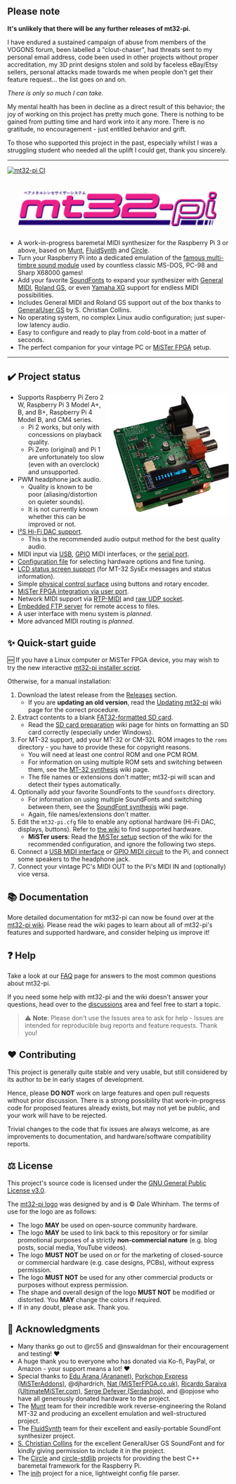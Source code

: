 ## Please note

**It's unlikely that there will be any further releases of mt32-pi.**

I have endured a sustained campaign of abuse from members of the VOGONS forum, been labelled a "clout-chaser", had threats sent to my personal email address, code been used in other projects without proper accreditation, my 3D print designs stolen and sold by faceless eBay/Etsy sellers, personal attacks made towards me when people don't get their feature request... the list goes on and on.

*There is only so much I can take.*

My mental health has been in decline as a direct result of this behavior; the joy of working on this project has pretty much gone. There is nothing to be gained from putting time and hard work into it any more. There is no gratitude, no encouragement - just entitled behavior and grift.

To those who supported this project in the past, especially whilst I was a struggling student who needed all the uplift I could get, thank you sincerely.

---

[![mt32-pi CI](https://github.com/dwhinham/mt32-pi/workflows/mt32-pi%20CI/badge.svg)](https://github.com/dwhinham/mt32-pi/actions?query=workflow:"mt32-pi+CI")

<h1 align="center">
    <img width="90%" title="mt32-pi - Baremetal synthesizer system" src="images/mt32pi_logo.svg">
</h1>

- A work-in-progress baremetal MIDI synthesizer for the Raspberry Pi 3 or above, based on [Munt], [FluidSynth] and [Circle].
- Turn your Raspberry Pi into a dedicated emulation of the [famous multi-timbre sound module][Roland MT-32] used by countless classic MS-DOS, PC-98 and Sharp X68000 games!
- Add your favorite [SoundFonts][SoundFont] to expand your synthesizer with [General MIDI], [Roland GS], or even [Yamaha XG] support for endless MIDI possibilities.
- Includes General MIDI and Roland GS support out of the box thanks to [GeneralUser GS] by S. Christian Collins.
- No operating system, no complex Linux audio configuration; just super-low latency audio.
- Easy to configure and ready to play from cold-boot in a matter of seconds.
- The perfect companion for your vintage PC or [MiSTer FPGA] setup.

---

## ✔️ Project status

<img title="mt32-pi running on the Raspberry Pi 3 A+ with the Arananet PI-MIDI HAT." width="280rem" align="right" src="images/mt32pi_pimidi.png">

- Supports Raspberry Pi Zero 2 W, Raspberry Pi 3 Model A+, B, and B+, Raspberry Pi 4 Model B, and CM4 series.
  * Pi 2 works, but only with concessions on playback quality.
  * Pi Zero (original) and Pi 1 are unfortunately too slow (even with an overclock) and unsupported.
- PWM headphone jack audio.
  * Quality is known to be poor (aliasing/distortion on quieter sounds).
  * It is not currently known whether this can be improved or not.
- [I²S Hi-Fi DAC support][I²S Hi-Fi DACs].
  * This is the recommended audio output method for the best quality audio.
- MIDI input via [USB][USB MIDI interfaces], [GPIO][GPIO MIDI interface] MIDI interfaces, or the [serial port].
- [Configuration file] for selecting hardware options and fine tuning.
- [LCD status screen support][LCD and OLED displays] (for MT-32 SysEx messages and status information).
- Simple [physical control surface][control surface] using buttons and rotary encoder.
- [MiSTer FPGA integration via user port][MiSTer FPGA].
- Network MIDI support via [RTP-MIDI] and [raw UDP socket].
- [Embedded FTP server][FTP server] for remote access to files.
- A user interface with menu system is _planned_.
- More advanced MIDI routing is _planned_.

## ✨ Quick-start guide

🆕 If you have a Linux computer or MiSTer FPGA device, you may wish to try the new interactive [mt32-pi installer script](scripts).

Otherwise, for a manual installation:

1. Download the latest release from the [Releases] section.
    * If you are **updating an old version**, read the [Updating mt32-pi] wiki page for the correct procedure.
2. Extract contents to a blank [FAT32-formatted SD card][SD card preparation].
    * Read the [SD card preparation] wiki page for hints on formatting an SD card correctly (especially under Windows).
3. For MT-32 support, add your MT-32 or CM-32L ROM images to the `roms` directory - you have to provide these for copyright reasons.
    * You will need at least one control ROM and one PCM ROM.
    * For information on using multiple ROM sets and switching between them, see the [MT-32 synthesis] wiki page.
    * The file names or extensions don't matter; mt32-pi will scan and detect their types automatically.
4. Optionally add your favorite SoundFonts to the `soundfonts` directory.
    * For information on using multiple SoundFonts and switching between them, see the [SoundFont synthesis] wiki page.
    * Again, file names/extensions don't matter.
5. Edit the `mt32-pi.cfg` file to enable any optional hardware (Hi-Fi DAC, displays, buttons). Refer to [the wiki][mt32-pi wiki] to find supported hardware.
    * **MiSTer users**: Read the [MiSTer setup] section of the wiki for the recommended configuration, and ignore the following two steps.
6. Connect a [USB MIDI interface][USB MIDI interfaces] or [GPIO MIDI circuit][GPIO MIDI interface] to the Pi, and connect some speakers to the headphone jack.
7. Connect your vintage PC's MIDI OUT to the Pi's MIDI IN and (optionally) vice versa.

## 📚 Documentation

More detailed documentation for mt32-pi can now be found over at the [mt32-pi wiki]. Please read the wiki pages to learn about all of mt32-pi's features and supported hardware, and consider helping us improve it!

## ❓ Help

Take a look at our [FAQ] page for answers to the most common questions about mt32-pi.

If you need some help with mt32-pi and the wiki doesn't answer your questions, head over to the [discussions] area and feel free to start a topic.

> ⚠ **Note**: Please don't use the Issues area to ask for help - Issues are intended for reproducible bug reports and feature requests. Thank you!

## ❤️ Contributing

This project is generally quite stable and very usable, but still considered by its author to be in early stages of development.

Hence, please **DO NOT** work on large features and open pull requests without prior discussion. There is a strong possibility that work-in-progress code for proposed features already exists, but may not yet be public, and your work will have to be rejected.

Trivial changes to the code that fix issues are always welcome, as are improvements to documentation, and hardware/software compatibility reports.

## ⚖️ License

This project's source code is licensed under the [GNU General Public License v3.0][license].

The [mt32-pi logo] was designed by and is © Dale Whinham. The terms of use for the logo are as follows:

- The logo **MAY** be used on open-source community hardware.
- The logo **MAY** be used to link back to this repository or for similar promotional purposes of a strictly **non-commercial nature** (e.g. blog posts, social media, YouTube videos).
- The logo **MUST NOT** be used on or for the marketing of closed-source or commercial hardware (e.g. case designs, PCBs), without express permission.
- The logo **MUST NOT** be used for any other commercial products or purposes without express permission.
- The shape and overall design of the logo **MUST NOT** be modified or distorted. You **MAY** change the colors if required.
- If in any doubt, please ask. Thank you.

## 🙌 Acknowledgments

- Many thanks go out to @rc55 and @nswaldman for their encouragement and testing! ❤️
- A huge thank you to everyone who has donated via Ko-fi, PayPal, or Amazon - your support means a lot! ❤️
- Special thanks to [Edu Arana (Arananet)], [Porkchop Express (MiSTerAddons)], @djhardrich, [Nat (MiSTerFPGA.co.uk)], [Ricardo Saraiva (UltimateMiSTer.com)], [Serge Defever (Serdashop)], and @opjose who have all generously donated hardware to the project.
- The [Munt] team for their incredible work reverse-engineering the Roland MT-32 and producing an excellent emulation and well-structured project.
- The [FluidSynth] team for their excellent and easily-portable SoundFont synthesizer project.
- [S. Christian Collins][GeneralUser GS] for the excellent GeneralUser GS SoundFont and for kindly giving permission to include it in the project.
- The [Circle] and [circle-stdlib] projects for providing the best C++ baremetal framework for the Raspberry Pi.
- The [inih] project for a nice, lightweight config file parser.

[Changelog]: https://github.com/dwhinham/mt32-pi/blob/master/CHANGELOG.md
[circle-stdlib]: https://github.com/smuehlst/circle-stdlib
[Circle]: https://github.com/rsta2/circle
[Configuration file]: https://github.com/dwhinham/mt32-pi/wiki/Configuration-file
[Control surface]: https://github.com/dwhinham/mt32-pi/wiki/Control-surface
[Discussions]: https://github.com/dwhinham/mt32-pi/discussions
[Edu Arana (Arananet)]: https://www.arananet.net/pedidos
[FAQ]: https://github.com/dwhinham/mt32-pi/wiki/FAQ
[FluidSynth]: http://www.fluidsynth.org
[FTP server]: https://github.com/dwhinham/mt32-pi/wiki/Embedded-FTP-server
[General MIDI]: https://en.wikipedia.org/wiki/General_MIDI
[GeneralUser GS]: http://schristiancollins.com/generaluser.php
[GPIO MIDI interface]: https://github.com/dwhinham/mt32-pi/wiki/GPIO-MIDI-interface
[I²S Hi-Fi DACs]: https://github.com/dwhinham/mt32-pi/wiki/I%C2%B2S-DACs
[inih]: https://github.com/benhoyt/inih
[LCD and OLED displays]: https://github.com/dwhinham/mt32-pi/wiki/LCD-and-OLED-displays
[License]: https://github.com/dwhinham/mt32-pi/blob/master/LICENSE
[MiSTer FPGA]: https://github.com/dwhinham/mt32-pi/wiki/MiSTer-FPGA
[MiSTer setup]: https://github.com/dwhinham/mt32-pi/wiki/MiSTer-FPGA%3A-Setup-and-usage
[MT-32 synthesis]: https://github.com/dwhinham/mt32-pi/wiki/MT-32-synthesis
[mt32-pi logo]: https://github.com/dwhinham/mt32-pi/blob/master/images/mt32pi_logo.svg
[mt32-pi wiki]: https://github.com/dwhinham/mt32-pi/wiki
[Munt]: https://github.com/munt/munt
[Nat (MiSTerFPGA.co.uk)]: https://misterfpga.co.uk
[Porkchop Express (MiSTerAddons)]: https://misteraddons.com
[Releases]: https://github.com/dwhinham/mt32-pi/releases
[Ricardo Saraiva (UltimateMiSTer.com)]: https://ultimatemister.com
[Roland GS]: https://en.wikipedia.org/wiki/Roland_GS
[Roland MT-32]: https://en.wikipedia.org/wiki/Roland_MT-32
[RTP-MIDI]: https://github.com/dwhinham/mt32-pi/wiki/Networking%3A-RTP-MIDI-%28AppleMIDI%29
[Raw UDP socket]: https://github.com/dwhinham/mt32-pi/wiki/Networking%3A-UDP-MIDI
[SD card preparation]: https://github.com/dwhinham/mt32-pi/wiki/SD-card-preparation
[Serge Defever (Serdashop)]: http://serdashop.com
[Serial port]: https://github.com/dwhinham/mt32-pi/wiki/MIDI-via-RS-232-or-USB-to-serial
[SoundFont synthesis]: https://github.com/dwhinham/mt32-pi/wiki/SoundFont-synthesis
[SoundFont]: https://en.wikipedia.org/wiki/SoundFont
[Updating mt32-pi]: https://github.com/dwhinham/mt32-pi/wiki/Updating-mt32-pi
[USB MIDI interfaces]: https://github.com/dwhinham/mt32-pi/wiki/USB-MIDI-interfaces
[Yamaha XG]: https://en.wikipedia.org/wiki/Yamaha_XG
